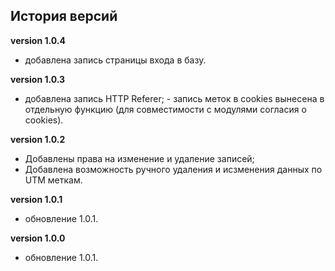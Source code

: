 <!-- cl-start -->
## История версий

**version 1.0.4**    
- добавлена запись страницы входа в базу.    

**version 1.0.3**    
- добавлена запись HTTP Referer; - запись меток в cookies вынесена в отдельную функцию (для совместимости с модулями согласия о cookies).    

**version 1.0.2**    
- Добавлены права на изменение и удаление записей;    
- Добавлена возможность ручного удаления и исзменения данных по UTM меткам.    

**version 1.0.1**    
- обновление 1.0.1.    

**version 1.0.0**    
- обновление 1.0.1.    
<!-- cl-end -->

